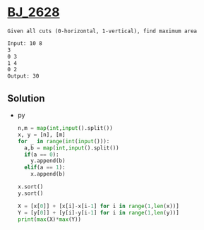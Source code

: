 # [BJ_2628](https://acmicpc.net/problem/2628)

```en
Given all cuts (0-horizontal, 1-vertical), find maximum area
```

```txt
Input: 10 8
3
0 3
1 4
0 2
Output: 30
```

## Solution

* py

  ```py
  n,m = map(int,input().split())
  x, y = [n], [m]
  for _ in range(int(input())):
    a,b = map(int,input().split())
    if(a == 0):
      y.append(b)
    elif(a == 1):
      x.append(b)

  x.sort()
  y.sort()

  X = [x[0]] + [x[i]-x[i-1] for i in range(1,len(x))]
  Y = [y[0]] + [y[i]-y[i-1] for i in range(1,len(y))]
  print(max(X)*max(Y))
  ```
